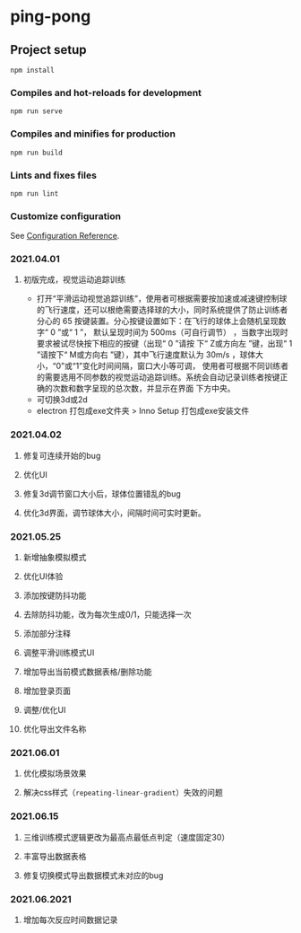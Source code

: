 # ping-pong

## Project setup
```
npm install
```

### Compiles and hot-reloads for development
```
npm run serve
```

### Compiles and minifies for production
```
npm run build
```

### Lints and fixes files
```
npm run lint
```

### Customize configuration
See [Configuration Reference](https://cli.vuejs.org/config/).


### 2021.04.01

1. 初版完成，视觉运动追踪训练

    - 打开“平滑运动视觉追踪训练”，使用者可根据需要按加速或减速键控制球
          的飞行速度，还可以根绝需要选择球的大小，同时系统提供了防止训练者分心的
          65 按键装置。分心按键设置如下：在飞行的球体上会随机呈现数字“ 0 ”或“ 1
          ”， 默认呈现时间为 500ms（可自行调节）
          ，当数字出现时要求被试尽快按下相应的按键（出现“ 0 ”请按 下“ Z或方向左
          ”键，出现“ 1 ”请按下“ M或方向右 ”键），其中飞行速度默认为 30m/s
          ，球体大小，“0”或“1”变化时间间隔，窗口大小等可调，
          使用者可根据不同训练者的需要选用不同参数的视觉运动追踪训练。系统会自动记录训练者按键正确的次数和数字呈现的总次数，并显示在界面
          下方中央。
    - 可切换3d或2d
    - electron 打包成exe文件夹 > Inno Setup 打包成exe安装文件

### 2021.04.02

1. 修复可连续开始的bug

2. 优化UI

3. 修复3d调节窗口大小后，球体位置错乱的bug

4. 优化3d界面，调节球体大小，间隔时间可实时更新。

### 2021.05.25

1. 新增抽象模拟模式

2. 优化UI体验

3. 添加按键防抖功能

4. 去除防抖功能，改为每次生成0/1，只能选择一次

5. 添加部分注释

6. 调整平滑训练模式UI

7. 增加导出当前模式数据表格/删除功能

8. 增加登录页面

9. 调整/优化UI

10. 优化导出文件名称

### 2021.06.01

1. 优化模拟场景效果

2. 解决css样式（`repeating-linear-gradient`）失效的问题

### 2021.06.15

1. 三维训练模式逻辑更改为最高点最低点判定（速度固定30）

2. 丰富导出数据表格

3. 修复切换模式导出数据模式未对应的bug

### 2021.06.2021

1. 增加每次反应时间数据记录
